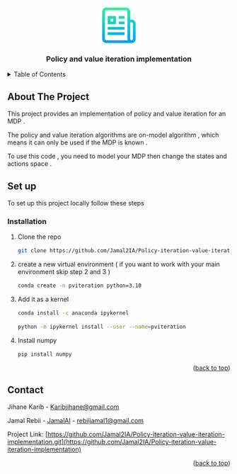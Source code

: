  <a name="readme-top"></a>
 
  
<br />
<div align="center">
    <img src="images/logo.png" alt="Logo" width="80" height="80">
  <h3 align="center">Policy and value iteration implementation</h3> 
</div>



<!-- TABLE OF CONTENTS -->
<details>
  <summary>Table of Contents</summary>
  <ol>
    <li>
      <a href="#about-the-project">About The Project</a>
    </li>
    <li>
      <a href="#getting-started">Set up</a>
      <ul>
        <li><a href="#installation">Installation</a></li>
      </ul>
    </li>
    <li><a href="#contact">Contact</a></li>
  </ol>
</details>



<!-- ABOUT THE PROJECT -->
## About The Project
 

This project provides an implementation of policy and value iteration for an MDP .


The policy and value iteration algorithms are on-model algorithm , which means it can only be used if the MDP is known .


To use this code , you need to model your MDP then change the states and actions space .

 

 
 



<!-- Set up-->
 ## Set up

To set up this project locally follow these steps
 
### Installation

 
1. Clone the repo
   ```sh
   git clone https://github.com/Jamal2IA/Policy-iteration-value-iteration-implementation.git
   ```
3. create a new virtual environment ( if you want to work with your main environment skip step 2  and 3 )
   ```sh
   conda create -n pviteration python=3.10
   ```
4. Add it as a kernel 
   ```sh
   conda install -c anaconda ipykernel
   ```
   ```sh
   python -m ipykernel install --user --name=pviteration
   ```
5. Install numpy
   ```sh
   pip install numpy
   ```

<p align="right">(<a href="#readme-top">back to top</a>)</p>



 

<!-- CONTACT -->
## Contact
Jihane Karib - Karibjihane@gmail.com

Jamal Rebii  - [JamalAI](https://jamal-ai.vercel.app/) - rebiijamal1@gmail.com

Project Link: [https://github.com/Jamal2IA/Policy-iteration-value-iteration-implementation.git](https://github.com/Jamal2IA/Policy-iteration-value-iteration-implementation)

<p align="right">(<a href="#readme-top">back to top</a>)</p>

 
 

 
